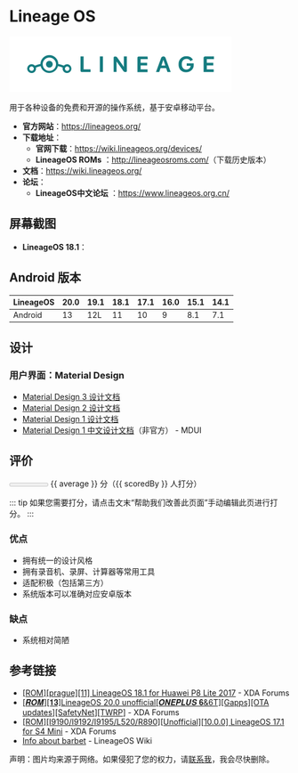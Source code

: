 # Lineage OS

<img class="banner-img" src="./images/logo/lineage.svg" alt="LOGO"/>

用于各种设备的免费和开源的操作系统，基于安卓移动平台。

* __官方网站__：<https://lineageos.org/>
* __下载地址__：
  * __官网下载__：<https://wiki.lineageos.org/devices/>
  * __LineageOS ROMs__ <Badge type="warning" text="第三方" /> ：<http://lineageosroms.com/>（下载历史版本）
* __文档__：<https://wiki.lineageos.org/>
* __论坛__：
  * __LineageOS中文论坛__ <Badge type="warning" text="第三方" /> ：<https://www.lineageos.org.cn/>

## 屏幕截图

* __LineageOS 18.1__：

<ScreenshotList :items="screenshotList" />

## Android 版本

| LineageOS | 20.0 | 19.1 | 18.1 | 17.1 | 16.0 | 15.1 | 14.1 |
| --------- | ---- | ---- | ---- | ---- | ---- | ---- | ---- |
| Android   | 13   | 12L  | 11   | 10   | 9    | 8.1  | 7.1  |

## 设计

### 用户界面：Material Design

* [Material Design 3 设计文档](https://m3.material.io/)
* [Material Design 2 设计文档](https://m2.material.io/)
* [Material Design 1 设计文档](https://m1.material.io/)
* [Material Design 1 中文设计文档](https://www.mdui.org/design/)（非官方） - MDUI

## 评价

<meter id="fuel" min="0" max="50" low="25" high="40" optimum="45" :value="average*10"></meter>
{{ average }} 分（{{ scoredBy }} 人打分）

::: tip
如果您需要打分，请点击文末“帮助我们改善此页面”手动编辑此页进行打分。
:::

### 优点

* 拥有统一的设计风格
* 拥有录音机、录屏、计算器等常用工具
* 适配积极（包括第三方）
* 系统版本可以准确对应安卓版本

### 缺点

* 系统相对简陋

## 参考链接

* [\[ROM\]\[prague\]\[11\] LineageOS 18.1 for Huawei P8 Lite 2017](https://forum.xda-developers.com/t/rom-prague-11-lineageos-18-1-for-huawei-p8-lite-2017.4275551/) - XDA Forums
* [\[𝑹𝑶𝑴\]\[𝟏𝟑\]LineageOS 20.0 unofficial\[𝑶𝑵𝑬𝑷𝑳𝑼𝑺 𝟔&6T\]\[Gapps\]\[OTA updates\]\[SafetyNet\]\[TWRP\]](https://forum.xda-developers.com/t/rom-13-lineageos-20-0-unofficial-oneplus-6-6t-gapps-ota-updates-safetynet-twrp.4494053/) - XDA Forums
* [\[ROM\]\[I9190/I9192/I9195/L520/R890\]\[Unofficial\]\[10.0.0\] LineageOS 17.1 for S4 Mini](https://forum.xda-developers.com/t/rom-i9190-i9192-i9195-l520-r890-unofficial-10-0-0-lineageos-17-1-for-s4-mini.4045147/) - XDA Forums
* [Info about barbet](https://wiki.lineageos.org/devices/barbet/) - LineageOS Wiki

声明：图片均来源于网络。如果侵犯了您的权力，请[联系我](mailto:jesse205@qq.com)，我会尽快删除。

<script setup>

import { h, ref } from 'vue'

// Score
// 在这里添加数据即可打分
const scoreList = [
    {
        name: 'jesse205',
        score: 4.5
    },
]

let allScore = 0

for (let item of scoreList){
    allScore += item.score
}

const average = allScore/scoreList.length
const scoredBy = scoreList.length

// Screenshot
const screenshotList = [
    {
        src: 'https://forum.xda-developers.com/attachments/screenshot_20210511-232130_trebuchet-png.5306555/',
        title: '桌面'
    },
    {
        src: 'https://forum.xda-developers.com/attachments/screenshot_20210511-232134-png.5306557/',
        title: '锁屏'
    },
    {
        src: 'https://forum.xda-developers.com/attachments/screenshot_20210511-232119_settings-png.5306553/',
        title: '关于'
    }
]

</script>
